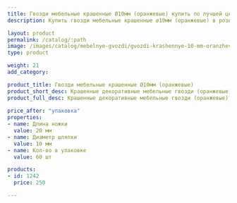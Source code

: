 ```yaml
---
title: Гвозди мебельные крашенные Ø10мм (оранжевые) купить по лучшей цене с доставкой - Поролоныч
description: Купить гвозди мебельные крашенные ø10мм (оранжевые) в розницу с доставкой по Москве в интернет-магазине Поролоныча.

layout: product
permalink: /catalog/:path
image: /images/catalog/mebelnye-gvozdi/gvozdi-krashennye-10-mm-oranzhevye-01_1600w.jpg
type: product

weight: 21
add_category: 

product_title: Гвозди мебельные крашенные Ø10мм (оранжевые)
product_short_desc: Крашенные декоративные мебельные гвозди (оранжевые). Диаметр шляпки 10 мм, длина ножки 20 мм.
product_full_desc: Крашенные декоративные мебельные гвозди (оранжевые). Диаметр шляпки 10 мм, длина ножки 20 мм.
        
price_after: "упаковка"
properties:
- name: Длина ножки
  value: 20 мм
- name: Диаметр шляпки
  value: 10 мм
- name: Кол-во в упаковке
  value: 60 шт

products:
- id: 1242
  price: 250

---
```

